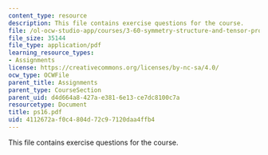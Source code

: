 ```yaml
---
content_type: resource
description: This file contains exercise questions for the course.
file: /ol-ocw-studio-app/courses/3-60-symmetry-structure-and-tensor-properties-of-materials-fall-2005/4112672af0c4804d72c97120daa4ffb4_ps16.pdf
file_size: 35144
file_type: application/pdf
learning_resource_types:
- Assignments
license: https://creativecommons.org/licenses/by-nc-sa/4.0/
ocw_type: OCWFile
parent_title: Assignments
parent_type: CourseSection
parent_uid: d4d664a8-427a-e381-6e13-ce7dc8100c7a
resourcetype: Document
title: ps16.pdf
uid: 4112672a-f0c4-804d-72c9-7120daa4ffb4
---
```

This file contains exercise questions for the course.
